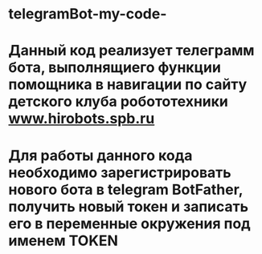 # telegramBot-my-code-
# Данный код реализует телеграмм бота, выполнящиего функции помощника в навигации по сайту детского клуба робототехники www.hirobots.spb.ru
# Для работы данного кода необходимо зарегистрировать нового бота в telegram BotFather, получить новый токен и записать его в переменные окружения под именем TOKEN
